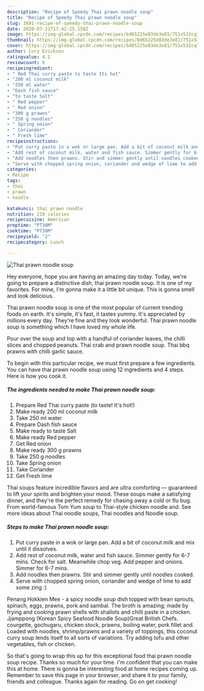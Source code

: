 ```yaml
---
description: "Recipe of Speedy Thai prawn noodle soup"
title: "Recipe of Speedy Thai prawn noodle soup"
slug: 1691-recipe-of-speedy-thai-prawn-noodle-soup
date: 2020-07-21T17:42:25.158Z
image: https://img-global.cpcdn.com/recipes/bd65225e83de3e81/751x532cq70/thai-prawn-noodle-soup-recipe-main-photo.jpg
thumbnail: https://img-global.cpcdn.com/recipes/bd65225e83de3e81/751x532cq70/thai-prawn-noodle-soup-recipe-main-photo.jpg
cover: https://img-global.cpcdn.com/recipes/bd65225e83de3e81/751x532cq70/thai-prawn-noodle-soup-recipe-main-photo.jpg
author: Cory Erickson
ratingvalue: 4.1
reviewcount: 6
recipeingredient:
- " Red Thai curry paste to taste Its hot"
- "200 ml coconut milk"
- "250 ml water"
- "Dash fish sauce"
- "to taste Salt"
- " Red pepper"
- " Red onion"
- "300 g prawns"
- "250 g noodles"
- " Spring onion"
- " Coriander"
- " Fresh lime"
recipeinstructions:
- "Put curry paste in a wok or large pan. Add a bit of coconut milk and mix until it dissolves."
- "Add rest of coconut milk, water and fish sauce. Simmer gently for 6-7 mins. Check for salt. Meanwhile chop veg. Add pepper and onions. Simmer for 6-7 mins."
- "Add noodles then prawns. Stir and simmer gently until noodles cooked."
- "Serve with chopped spring onion, coriander and wedge of lime to add some zing :)"
categories:
- Recipe
tags:
- thai
- prawn
- noodle

katakunci: thai prawn noodle 
nutrition: 210 calories
recipecuisine: American
preptime: "PT30M"
cooktime: "PT30M"
recipeyield: "2"
recipecategory: Lunch

---
```



![Thai prawn noodle soup](https://img-global.cpcdn.com/recipes/bd65225e83de3e81/751x532cq70/thai-prawn-noodle-soup-recipe-main-photo.jpg)

Hey everyone, hope you are having an amazing day today. Today, we're going to prepare a distinctive dish, thai prawn noodle soup. It is one of my favorites. For mine, I'm gonna make it a little bit unique. This is gonna smell and look delicious.

Thai prawn noodle soup is one of the most popular of current trending foods on earth. It's simple, it's fast, it tastes yummy. It's appreciated by millions every day. They're fine and they look wonderful. Thai prawn noodle soup is something which I have loved my whole life.

Pour over the soup and top with a handful of coriander leaves, the chilli slices and chopped peanuts. Thai crab and prawn noodle soup. Thai bbq prawns with chilli garlic sauce.


To begin with this particular recipe, we must first prepare a few ingredients. You can have thai prawn noodle soup using 12 ingredients and 4 steps. Here is how you cook it.

<!--inarticleads1-->

##### The ingredients needed to make Thai prawn noodle soup:

1. Prepare  Red Thai curry paste (to taste! It&#39;s hot!)
1. Make ready 200 ml coconut milk
1. Take 250 ml water
1. Prepare Dash fish sauce
1. Make ready to taste Salt
1. Make ready  Red pepper
1. Get  Red onion
1. Make ready 300 g prawns
1. Take 250 g noodles
1. Take  Spring onion
1. Take  Coriander
1. Get  Fresh lime


Thai soups feature incredible flavors and are ultra comforting — guaranteed to lift your spirits and brighten your mood. These soups make a satisfying dinner, and they&#39;re the perfect remedy for chasing away a cold or flu bug. From world-famous Tom Yum soup to Thai-style chicken noodle and. See more ideas about Thai noodle soups, Thai noodles and Noodle soup. 

<!--inarticleads2-->

##### Steps to make Thai prawn noodle soup:

1. Put curry paste in a wok or large pan. Add a bit of coconut milk and mix until it dissolves.
1. Add rest of coconut milk, water and fish sauce. Simmer gently for 6-7 mins. Check for salt. Meanwhile chop veg. Add pepper and onions. Simmer for 6-7 mins.
1. Add noodles then prawns. Stir and simmer gently until noodles cooked.
1. Serve with chopped spring onion, coriander and wedge of lime to add some zing :)


Penang Hokkien Mee - a spicy noodle soup dish topped with bean sprouts, spinach, eggs, prawns, pork and sambal. The broth is amazing; made by frying and cooking prawn shells with shallots and chilli paste in a chicken. Jjamppong (Korean Spicy Seafood Noodle Soup)Great British Chefs. courgette, gochugaru, chicken stock, prawns, boiling water, pork fillet and. Loaded with noodles, shrimp/prawns and a variety of toppings, this coconut curry soup lends itself to all sorts of variations. Try adding tofu and other vegetables, fish or chicken. 

So that's going to wrap this up for this exceptional food thai prawn noodle soup recipe. Thanks so much for your time. I'm confident that you can make this at home. There is gonna be interesting food at home recipes coming up. Remember to save this page in your browser, and share it to your family, friends and colleague. Thanks again for reading. Go on get cooking!

